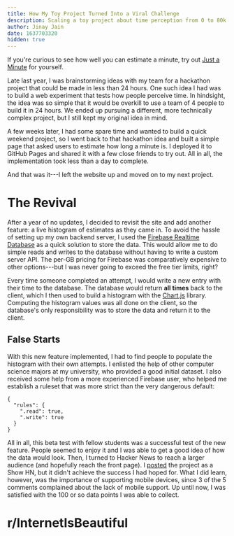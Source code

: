 ```yaml
---
title: How My Toy Project Turned Into a Viral Challenge
description: Scaling a toy project about time perception from 0 to 80k requests in a day.
author: Jinay Jain
date: 1637703320
hidden: true
---
```


If you're curious to see how well you can estimate a minute, try out [Just a Minute](https://jinay.dev/just-a-minute/) for yourself.

Late last year, I was brainstorming ideas with my team for a hackathon project that could be made in less than 24 hours. One such idea I had was to build a web experiment that tests how people perceive time. In hindsight, the idea was so simple that it would be overkill to use a team of 4 people to build it in 24 hours. We ended up pursuing a different, more technically complex project, but I still kept my original idea in mind.

A few weeks later, I had some spare time and wanted to build a quick weekend project, so I went back to that hackathon idea and built a simple page that asked users to estimate how long a minute is. I deployed it to GitHub Pages and shared it with a few close friends to try out. All in all, the implementation took less than a day to complete.

And that was it---I left the website up and moved on to my next project.

# The Revival

After a year of no updates, I decided to revisit the site and add another feature: a live histogram of estimates as they came in. To avoid the hassle of setting up my own backend server, I used the [Firebase Realtime Database](https://firebase.google.com/docs/database) as a quick solution to store the data. This would allow me to do simple reads and writes to the database without having to write a custom server API. The per-GB pricing for Firebase was comparatively expensive to other options---but I was never going to exceed the free tier limits, right?

Every time someone completed an attempt, I would write a new entry with their time to the database. The database would return **all times** back to the client, which I then used to build a histogram with the [Chart.js](https://www.chartjs.org/) library. Computing the histogram values was all done on the client, so the database's only responsibility was to store the data and return it to the client.

## False Starts

With this new feature implemented, I had to find people to populate the histogram with their own attempts. I enlisted the help of other computer science majors at my university, who provided a good initial dataset. I also received some help from a more experienced Firebase user, who helped me establish a ruleset that was more strict than the very dangerous default:

```
{
  "rules": {
    ".read": true,
    ".write": true
  }
}
```

All in all, this beta test with fellow students was a successful test of the new feature. People seemed to enjoy it and I was able to get a good idea of how the data would look. Then, I turned to Hacker News to reach a larger audience (and hopefully reach the front page). I [posted](https://news.ycombinator.com/item?id=29288785) the project as a Show HN, but it didn't achieve the success I had hoped for. What I did learn, however, was the importance of supporting mobile devices, since 3 of the 5 comments complained about the lack of mobile support. Up until now, I was satisfied with the 100 or so data points I was able to collect.

# r/InternetIsBeautiful
